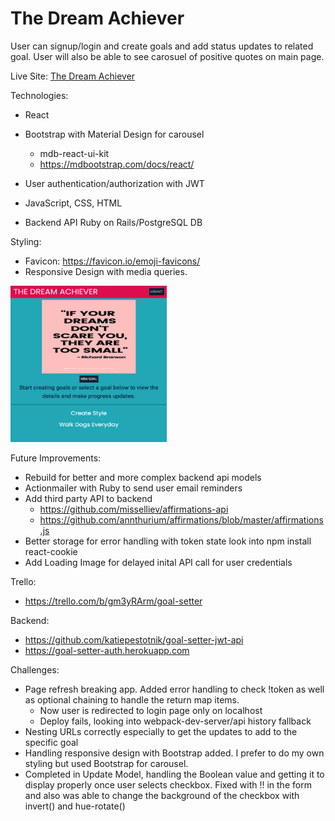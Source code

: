 # The Dream Achiever

User can signup/login and create goals and add status updates to related goal.
User will also be able to see carosuel of positive quotes on main page.

Live Site:
<a href="https://the-dream-achiever.netlify.app/">The Dream Achiever</a>

Technologies:
- React

- Bootstrap with Material Design for carousel
  - mdb-react-ui-kit
  - https://mdbootstrap.com/docs/react/

- User authentication/authorization with JWT

- JavaScript, CSS, HTML

- Backend API Ruby on Rails/PostgreSQL DB

Styling:
- Favicon: https://favicon.io/emoji-favicons/
- Responsive Design with media queries.


<img src="dream-achiever.png" alt="main page" width="250" height="250">


Future Improvements:
- Rebuild for better and more complex backend api models
- Actionmailer with Ruby to send user email reminders
- Add third party API to backend
  - https://github.com/misselliev/affirmations-api
  - https://github.com/annthurium/affirmations/blob/master/affirmations.js
- Better storage for error handling with token state look into npm install react-cookie
- Add Loading Image for delayed inital API call for user credentials

Trello:
- https://trello.com/b/gm3yRArm/goal-setter

Backend: 
- https://github.com/katiepestotnik/goal-setter-jwt-api
- https://goal-setter-auth.herokuapp.com

Challenges:
- Page refresh breaking app. Added error handling to check !token as well as optional chaining to handle the return map items.
  - Now user is redirected to login page only on localhost
  - Deploy fails, looking into webpack-dev-server/api history fallback
- Nesting URLs correctly especially to get the updates to add to the specific goal
- Handling responsive design with Bootstrap added. I prefer to do my own styling but used Bootstrap for carousel.
- Completed in Update Model, handling the Boolean value and getting it to display properly once user selects checkbox. Fixed with !! in the form and also was able to change the background of the checkbox with invert() and hue-rotate()